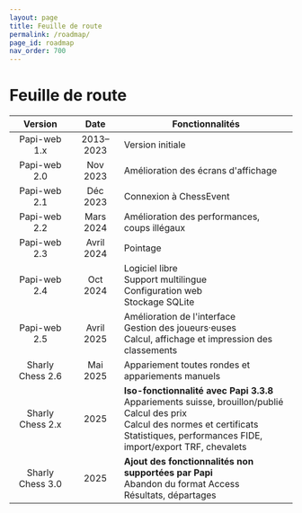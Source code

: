 ```yaml
---
layout: page
title: Feuille de route
permalink: /roadmap/
page_id: roadmap
nav_order: 700
---
```


# Feuille de route

|     Version      |    Date    | Fonctionnalités                                                                                                                                                                                             |
|:----------------:|:----------:|-------------------------------------------------------------------------------------------------------------------------------------------------------------------------------------------------------------|
|   Papi-web 1.x   | 2013–2023  | Version initiale                                                                                                                                                                                            |
|   Papi-web 2.0   |  Nov 2023  | Amélioration des écrans d'affichage                                                                                                                                                                         |
|   Papi-web 2.1   |  Déc 2023  | Connexion à ChessEvent                                                                                                                                                                                      |
|   Papi-web 2.2   | Mars 2024  | Amélioration des performances, coups illégaux                                                                                                                                                               |
|   Papi-web 2.3   | Avril 2024 | Pointage                                                                                                                                                                                                    |
|   Papi-web 2.4   |  Oct 2024  | Logiciel libre<br/>Support multilingue<br/>Configuration web<br/>Stockage SQLite                                                                                                                            |
|   Papi-web 2.5   | Avril 2025 | Amélioration de l'interface<br/>Gestion des joueurs·euses<br/>Calcul, affichage et impression des classements                                                                                               |
| Sharly Chess 2.6 |  Mai 2025  | Appariement toutes rondes et appariements manuels                                                                                                                                                           |
| Sharly Chess 2.x |    2025    | **Iso-fonctionnalité avec Papi 3.3.8**<br/>Appariements suisse, brouillon/publié<br/>Calcul des prix<br/>Calcul des normes et certificats<br/>Statistiques, performances FIDE, import/export TRF, chevalets |
| Sharly Chess 3.0 |    2025    | **Ajout des fonctionnalités non supportées par Papi**<br/>Abandon du format Access<br/>Résultats, départages                                                                                                |
